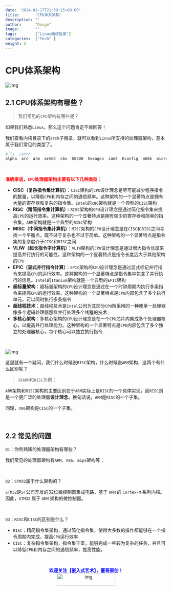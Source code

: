 ```yaml
---
date: '2024-01-17T21:39:15+08:00'
title:       'CPU体系架构'
description: ""
author:      "Donge"
image:       ""
tags:        ["Linux面试指南"]
categories:  ["Tech" ]
weight: 2
---
```


# CPU体系架构

![img](https://img2.baidu.com/it/u=1963592699,3653391242&fm=253&fmt=auto&app=138&f=JPEG?w=853&h=363)

## 2.1 CPU体系架构有哪些？

> 我们常见的`CPU`架构有哪些呢？

如果我们熟悉`Linux`，那么这个问题肯定不难回答！

我们查看内核目录下的`arch`子目录，就可以看到`Linux`所支持的处理器架构，基本属于我们常见的类型了。

```bash
# ls ./arch
alpha  arc  arm  arm64  c6x  h8300  hexagon  ia64  Kconfig  m68k  microblaze  mips  nds32  nios2  openrisc  parisc  powerpc  riscv  s390  sh  sparc  um  unicore32  x86  xtensa
```

&nbsp;

<span style="color: red;">**准确来说，`CPU`处理器架构主要有以下几种类型**</span>：

- **CISC（复杂指令集计算机）**：`CISC`架构的`CPU`设计理念是尽可能减少程序指令的数量，以降低`CPU`和内存之间的通信频率。这种架构的一个显著特点是拥有大量的寄存器和复杂的指令集。`Intel`的`x86`架构就是一个典型的`CISC`架构
- **RISC（精简指令集计算机）**：`RISC`架构的`CPU`设计理念是通过简化指令集来提高`CPU`的运行效率。这种架构的一个显著特点是拥有较少的寄存器和简单的指令集。`ARM`架构就是一个典型的`RISC`架构
- **MISC（中间指令集计算机）**：`MISC`架构的`CPU`设计理念是在`CISC`和`RISC`之间寻找一个平衡点，既不过于复杂也不过于简单。这种架构的一个显著特点是指令集的复杂度介于`CISC`和`RISC`之间
- **VLIW（超长指令字计算机）**：`VLIW`架构的`CPU`设计理念是通过增大指令长度来提高并行执行的可能性。这种架构的一个显著特点是指令长度远大于其他架构的`CPU`
- **EPIC（显式并行指令计算）**：`EPIC`架构的`CPU`设计理念是通过显式标记并行指令来提高`CPU`的运行效率。这种架构的一个显著特点是指令集中包含了并行执行的信息。`Intel`的`Itanium`架构就是一个典型的`EPIC`架构
- **超标量架构**：超标量架构的`CPU`设计理念是通过在一个时钟周期内执行多条指令来提高`CPU`的运行效率。这种架构的一个显著特点是`CPU`内部包含了多个执行单元，可以同时执行多条指令
- **超线程技术**：超线程技术是`Intel`公司为其部分`CPU`所采用的一种使单一处理器像多个逻辑处理器那样并行处理多个线程的技术
- **多核心架构**：多核心架构的`CPU`设计理念是在一个`CPU`芯片内集成多个处理器核心，以提高并行处理能力。这种架构的一个显著特点是`CPU`内部包含了多个独立的处理器核心，每个核心可以独立执行指令

&nbsp;

![img](https://img2.baidu.com/it/u=3770652576,1376693706&fm=253&fmt=auto&app=120&f=JPEG?w=909&h=500)

这里就有一个疑问，我们什么时候说`RISC`架构，什么时候说`ARM`架构，这两个有什么区别呢？

> 以`ARM`和`RISC`为例：

`ARM`架构和`RISC`架构的主要区别在于`ARM`实际上是`RISC`的一个具体实现，而`RISC`则是一个更广泛的处理器**设计理念**。换句话说，`ARM`是`RISC`的一个子集。

同理，`X86`架构是`CISC`的一个子集。

&nbsp;

## 2.2 常见的问题

`Q1`：你所熟知的处理器架构有哪些？

我们常见的处理器架构有`ARM`、`X86`、`mips`架构等；

&nbsp;

`Q2`：`STM32`属于什么架构的？

`STM32`是`ST`公司开发的32位微控制器集成电路，基于 `ARM` 的 `Cortex-M` 系列内核。因此，`STM32` 属于 `ARM` 架构的微控制器。

&nbsp;

`Q3`：`RISC`和`CISC`的区别是什么？

- `RISC`：精简指令集架构，通过简化指令集，使得大多数的操作都能够在一个指令周期内完成，提高`CPU`运行效率
- `CISC`：复杂指令集架构，指令集丰富，能够完成一些较为复杂的任务，并且可以降低`CPU`和内存之间的通信频率，提高性能。

&nbsp;

<center><b> <font color ="blue">欢迎关注【嵌入式艺术】，董哥原创！</font></b></center>

<div align=center><img src="https://image-1305421143.cos.ap-nanjing.myqcloud.com/image/Embeded_Art.gif" alt="img" width = "60%" height ="10%"/>
</div>
